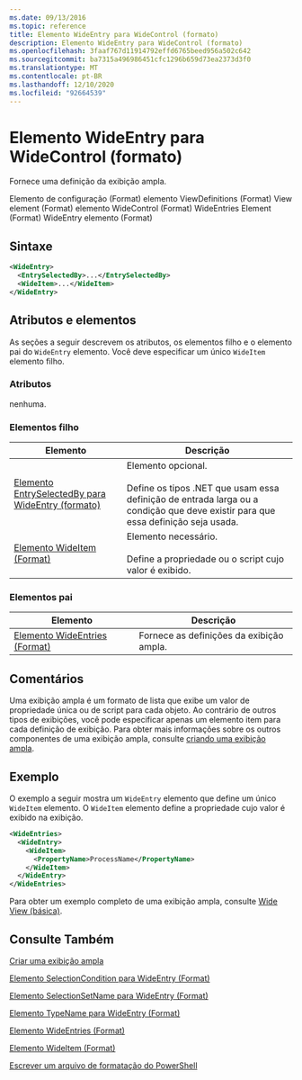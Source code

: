 ```yaml
---
ms.date: 09/13/2016
ms.topic: reference
title: Elemento WideEntry para WideControl (formato)
description: Elemento WideEntry para WideControl (formato)
ms.openlocfilehash: 3faaf767d11914792effd6765beed956a502c642
ms.sourcegitcommit: ba7315a496986451cfc1296b659d73ea2373d3f0
ms.translationtype: MT
ms.contentlocale: pt-BR
ms.lasthandoff: 12/10/2020
ms.locfileid: "92664539"
---
```

# <a name="wideentry-element-for-widecontrol-format"></a>Elemento WideEntry para WideControl (formato)

Fornece uma definição da exibição ampla.

Elemento de configuração (Format) elemento ViewDefinitions (Format) View element (Format) elemento WideControl (Format) WideEntries Element (Format) WideEntry elemento (Format)

## <a name="syntax"></a>Sintaxe

```xml
<WideEntry>
  <EntrySelectedBy>...</EntrySelectedBy>
  <WideItem>...</WideItem>
</WideEntry>
```

## <a name="attributes-and-elements"></a>Atributos e elementos

As seções a seguir descrevem os atributos, os elementos filho e o elemento pai do `WideEntry` elemento. Você deve especificar um único `WideItem` elemento filho.

### <a name="attributes"></a>Atributos

nenhuma.

### <a name="child-elements"></a>Elementos filho

|Elemento|Descrição|
|-------------|-----------------|
|[Elemento EntrySelectedBy para WideEntry (formato)](./entryselectedby-element-for-wideentry-format.md)|Elemento opcional.<br /><br /> Define os tipos .NET que usam essa definição de entrada larga ou a condição que deve existir para que essa definição seja usada.|
|[Elemento WideItem (Format)](./wideitem-element-for-widecontrol-format.md)|Elemento necessário.<br /><br /> Define a propriedade ou o script cujo valor é exibido.|

### <a name="parent-elements"></a>Elementos pai

|Elemento|Descrição|
|-------------|-----------------|
|[Elemento WideEntries (Format)](./wideentries-element-for-widecontrol-format.md)|Fornece as definições da exibição ampla.|

## <a name="remarks"></a>Comentários

Uma exibição ampla é um formato de lista que exibe um valor de propriedade única ou de script para cada objeto. Ao contrário de outros tipos de exibições, você pode especificar apenas um elemento item para cada definição de exibição. Para obter mais informações sobre os outros componentes de uma exibição ampla, consulte [criando uma exibição ampla](./creating-a-wide-view.md).

## <a name="example"></a>Exemplo

O exemplo a seguir mostra um `WideEntry` elemento que define um único `WideItem` elemento. O `WideItem` elemento define a propriedade cujo valor é exibido na exibição.

```xml
<WideEntries>
  <WideEntry>
    <WideItem>
      <PropertyName>ProcessName</PropertyName>
    </WideItem>
  </WideEntry>
</WideEntries>

```

Para obter um exemplo completo de uma exibição ampla, consulte [Wide View (básica)](./wide-view-basic.md).

## <a name="see-also"></a>Consulte Também

[Criar uma exibição ampla](./creating-a-wide-view.md)

[Elemento SelectionCondition para WideEntry (Format)](./selectioncondition-element-for-entryselectedby-for-widecontrol-format.md)

[Elemento SelectionSetName para WideEntry (Format)](./selectionsetname-element-for-entryselectedby-for-widecontrol-format.md)

[Elemento TypeName para WideEntry (Format)](./typename-element-for-entryselectedby-for-wideentry-format.md)

[Elemento WideEntries (Format)](./wideentries-element-for-widecontrol-format.md)

[Elemento WideItem (Format)](./wideitem-element-for-widecontrol-format.md)

[Escrever um arquivo de formatação do PowerShell](./writing-a-powershell-formatting-file.md)

